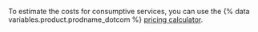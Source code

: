 To estimate the costs for consumptive services, you can use the {% data variables.product.prodname_dotcom %} [pricing calculator](https://github.com/pricing/calculator?feature=packages).
